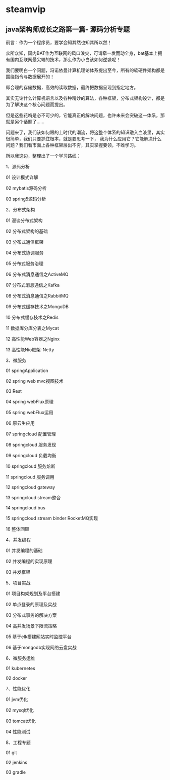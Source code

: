 # steamvip
## java架构师成长之路第一篇- 源码分析专题

前言：作为一个程序员，要学会知其然也知其所以然！

众所众知，国内BAT作为互联网的风口浪尖，可谓牵一发而动全身，bat基本上拥有国内互联网最尖端的技术，那么作为小白该如何逆袭呢！

我们要明白一个问题，冯诺依曼计算机理论体系提出至今，所有的软硬件架构都是围绕指令与数据展开的！

即合理的存储数据，高效的读取数据，最终把数据呈现到指定地方。

其实无论什么计算机语言以及各种精妙的算法，各种框架，分布式架构设计，都是为了解决这个核心问题而提出。

但是这些花哨是必不可少的，它能真正的解决问题，也许未来会突破这一体系，那就是另个话题了......

问题来了，我们该如何跟的上时代的潮流，将这整个体系的知识融入血液里，其实很简单，我们只要抓住根本，就是要思考一下，
我为什么应用它？它能解决什么问题？我们看市面上各种框架层出不穷，其实掌握要领，不难学习。

所以我这边，整理出了一个学习路线：

1、源码分析

01 设计模式详解

02 mybatis源码分析

03 spring5源码分析



2、分布式架构

01 漫谈分布式架构

02 分布式架构的基础

03 分布式通信框架

04 分布式协调服务

05 分布式服务治理

06 分布式消息通信之ActiveMQ

07 分布式消息通信之Kafka

08 分布式消息通信之RabbitMQ

09 分布式缓存技术之MongoDB

10 分布式缓存技术之Redis

11 数据库分库分表之Mycat

12 高性能Web容器之Nginx

13 高性能Nio框架-Netty


3、微服务

01 springApplication

02 spring web mvc视图技术

03 Rest

04 spring webFlux原理

05 spring webFlux运用

06 原云生应用

07 springcloud 配置管理

08 springcloud 服务发现

09 springcloud 负载均衡


10 springcloud 服务熔断

11 springcloud 服务调用

12 springcloud gateway

13 springcloud stream整合

14 springcloud bus

15 springcloud stream binder RocketMQ实现

16 整体回顾


4、并发编程

01 并发编程的基础

02 并发编程的实现原理

03 并发框架


5、项目实战

01 项目构架规划及平台搭建

02 单点登录的原理及实战

03 分布式事务的解决方案



04 高并发场景下限流策略



05 基于elk搭建网站实时监控平台

06 基于mongodb实现网络云盘实战



6、微服务运维

01 kubernetes

02 docker

7、性能优化

01 jvm优化

02 mysql优化

03 tomcat优化

04 性能测试

8、工程专题

01 git

02 jenkins

03 gradle

